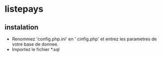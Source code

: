 # listepays

## instalation

- Renommez 'config.php.ini' en ' cinfig.php' et entrez les parametres de votre base de donnee.
- Importez le fichier *.sql

